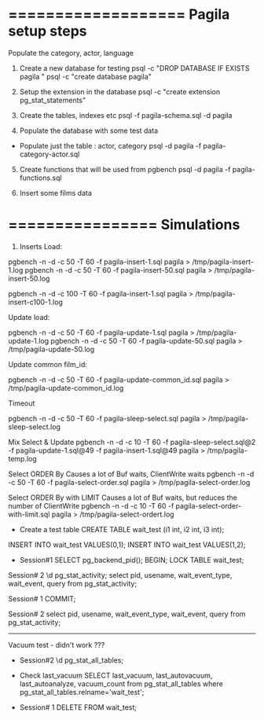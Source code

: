 ===================
Pagila setup steps
===================
Populate the category, actor, language

1. Create a new database for testing
psql -c "DROP DATABASE IF EXISTS pagila "
psql -c "create database pagila"

2. Setup the extension in the database
psql -c "create extension pg_stat_statements"

3. Create the tables, indexes etc
psql -f pagila-schema.sql  -d pagila

4. Populate the database with some test data
* Populate just the table : actor, category
psql -d pagila -f pagila-category-actor.sql  

5. Create functions that will be used from pgbench
psql -d pagila -f pagila-functions.sql

7. Insert some films data

================
Simulations
================
1. Inserts Load:

pgbench -n -d -c 50 -T 60 -f pagila-insert-1.sql pagila > /tmp/pagila-insert-1.log
pgbench -n -d -c 50 -T 60 -f pagila-insert-50.sql pagila > /tmp/pagila-insert-50.log

pgbench -n -d -c 100 -T 60 -f pagila-insert-1.sql pagila > /tmp/pagila-insert-c100-1.log

Update load:

pgbench -n -d -c 50 -T 60 -f pagila-update-1.sql pagila > /tmp/pagila-update-1.log
pgbench -n -d -c 50 -T 60 -f pagila-update-50.sql pagila > /tmp/pagila-update-50.log

Update common film_id:

pgbench -n -d -c 50 -T 60 -f pagila-update-common_id.sql pagila > /tmp/pagila-update-common_id.log

Timeout

pgbench -n -d -c 50 -T 60 -f pagila-sleep-select.sql pagila > /tmp/pagila-sleep-select.log

Mix Select & Update
pgbench -n -d -c 10 -T 60 -f pagila-sleep-select.sql@2 -f pagila-update-1.sql@49 -f pagila-insert-1.sql@49    pagila > /tmp/pagila-temp.log

Select ORDER By
Causes a lot of Buf waits, ClientWrite waits
pgbench -n -d -c 50 -T 60 -f pagila-select-order.sql pagila > /tmp/pagila-select-order.log

Select ORDER By with LIMIT
Causes a lot of Buf waits, but reduces the number of ClientWrite
pgbench -n -d -c 10 -T 60 -f pagila-select-order-with-limit.sql pagila > /tmp/pagila-select-ordert.log




* Create a test table
CREATE TABLE wait_test (i1 int, i2 int, i3 int);

INSERT INTO wait_test VALUES(0,1);
INSERT INTO wait_test VALUES(1,2);


* Session#1
SELECT pg_backend_pid();
BEGIN;
LOCK TABLE wait_test;

Session# 2
\d pg_stat_activity;
select pid, usename, wait_event_type, wait_event, query from pg_stat_activity;

Session# 1
COMMIT;

Session# 2
select pid, usename, wait_event_type, wait_event, query from pg_stat_activity;


---
Vacuum test - didn't work ???

* Session#2 
\d pg_stat_all_tables;

* Check last_vacuum
SELECT last_vacuum, last_autovacuum, last_autoanalyze, vacuum_count from pg_stat_all_tables where pg_stat_all_tables.relname='wait_test';

* Session# 1
DELETE FROM wait_test;



